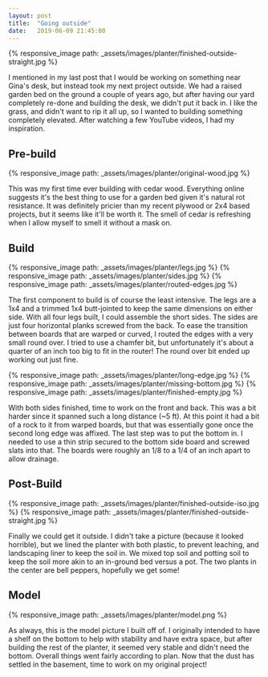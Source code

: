 ```yaml
---
layout: post
title:  "Going outside"
date:   2019-06-09 21:45:00
---
```


<div class="header photo-section">
  <div class="photos">
    {% responsive_image path: _assets/images/planter/finished-outside-straight.jpg %}
  </div>
  <p>
    I mentioned in my last post that I would be working on something near Gina's desk, but instead took my next project outside. We had a raised garden bed on the ground a couple of years ago, but after having our yard completely re-done and building the desk, we didn't put it back in. I like the grass, and didn't want to rip it all up, so I wanted to building something completely elevated. After watching a few YouTube videos, I had my inspiration.
  </p>
</div>

## Pre-build

<div class="photo-section">
  <div class="photos">
    {% responsive_image path: _assets/images/planter/original-wood.jpg %}
  </div>
  <p>
    This was my first time ever building with cedar wood. Everything online suggests it's the best thing to use for a garden bed given it's natural rot resistance. It was definitely pricier than my recent plywood or 2x4 based projects, but it seems like it'll be worth it. The smell of cedar is refreshing when I allow myself to smell it without a mask on.
  </p>
</div>

## Build

<div class="photo-section">
  <div class="photos">
    {% responsive_image path: _assets/images/planter/legs.jpg %}
    {% responsive_image path: _assets/images/planter/sides.jpg %}
    {% responsive_image path: _assets/images/planter/routed-edges.jpg %}
  </div>
  <p>
    The first component to build is of course the least intensive. The legs are a 1x4 and a trimmed 1x4 butt-jointed to keep the same dimensions on either side. With all four legs built, I could assemble the short sides. The sides are just four horizontal planks screwed from the back. To ease the transition between boards that are warped or curved, I routed the edges with a very small round over. I tried to use a chamfer bit, but unfortunately it's about a quarter of an inch too big to fit in the router! The round over bit ended up working out just fine.
  </p>
</div>

<div class="photo-section">
  <div class="photos">
    {% responsive_image path: _assets/images/planter/long-edge.jpg %}
    {% responsive_image path: _assets/images/planter/missing-bottom.jpg %}
    {% responsive_image path: _assets/images/planter/finished-empty.jpg %}
  </div>
  <p>
    With both sides finished, time to work on the front and back. This was a bit harder since it spanned such a long distance (~5 ft). At this point it had a bit of a rock to it from warped boards, but that was essentially gone once the second long edge was affixed. The last step was to put the bottom in. I needed to use a thin strip secured to the bottom side board and screwed slats into that. The boards were roughly an 1/8 to a 1/4 of an inch apart to allow drainage.
  </p>
</div>

## Post-Build

<div class="photo-section">
  <div class="photos">
    {% responsive_image path: _assets/images/planter/finished-outside-iso.jpg %}
    {% responsive_image path: _assets/images/planter/finished-outside-straight.jpg %}
  </div>
  <p>
    Finally we could get it outside. I didn't take a picture (because it looked horrible), but we lined the planter with both plastic, to prevent leaching, and landscaping liner to keep the soil in. We mixed top soil and potting soil to keep the soil more akin to an in-ground bed versus a pot. The two plants in the center are bell peppers, hopefully we get some!
  </p>
</div>

## Model

<div class="photo-section">
  <div class="photos">
    {% responsive_image path: _assets/images/planter/model.png %}
  </div>
  <p>
    As always, this is the model picture I built off of. I originally intended to have a shelf on the bottom to help with stability and have extra space, but after building the rest of the planter, it seemed very stable and didn't need the bottom. Overall things went fairly according to plan. Now that the dust has settled in the basement, time to work on my original project!
  </p>
</div>
